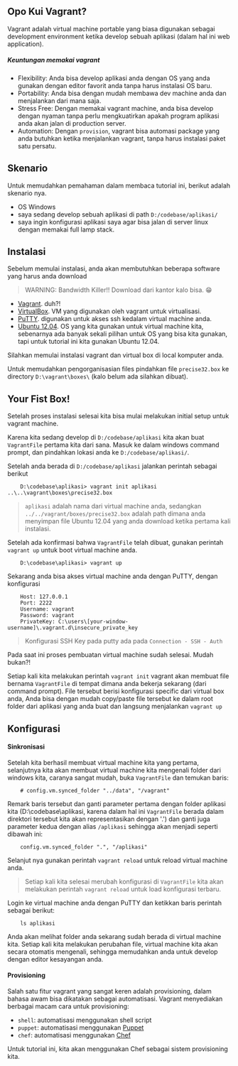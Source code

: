 ## Opo Kui Vagrant?

Vagrant adalah virtual machine portable yang biasa digunakan sebagai development environment ketika develop sebuah aplikasi (dalam hal ini web application).

##### Keuntungan memakai vagrant
- Flexibility: Anda bisa develop aplikasi anda dengan OS yang anda gunakan dengan editor favorit anda tanpa harus instalasi OS baru.
- Portability: Anda bisa dengan mudah membawa dev machine anda dan menjalankan dari mana saja.
- Stress Free: Dengan memakai vagrant machine, anda bisa develop dengan nyaman tanpa perlu mengkuatirkan apakah program aplikasi anda akan jalan di production server.
- Automation: Dengan `provision`, vagrant bisa automasi package yang anda butuhkan ketika menjalankan vagrant, tanpa harus instalasi paket satu persatu.

## Skenario

Untuk memudahkan pemahaman dalam membaca tutorial ini, berikut adalah skenario nya.

- OS Windows
- saya sedang develop sebuah aplikasi di path `D:/codebase/aplikasi/`
- saya ingin konfigurasi aplikasi saya agar bisa jalan di server linux dengan memakai full lamp stack.

## Instalasi

Sebelum memulai instalasi, anda akan membutuhkan beberapa software yang harus anda download

> WARNING: Bandwidth Killer!! Download dari kantor kalo bisa. :grin:

- [Vagrant](http://www.vagrantup.com/). duh?!
- [VirtualBox](https://www.virtualbox.org/). VM yang digunakan oleh vagrant untuk virtualisasi.
- [PuTTY](http://www.chiark.greenend.org.uk/~sgtatham/putty/download.html). digunakan untuk akses ssh kedalam virtual machine anda.
- [Ubuntu 12.04](http://files.vagrantup.com/precise32.box). OS yang kita gunakan untuk virtual machine kita, sebenarnya ada banyak sekali pilihan untuk OS yang bisa kita gunakan, tapi untuk tutorial ini kita gunakan Ubuntu 12.04.

Silahkan memulai instalasi vagrant dan virtual box di local komputer anda.

Untuk memudahkan pengorganisasian files pindahkan file `precise32.box` ke directory `D:\vagrant\boxes\` (kalo belum ada silahkan dibuat).

## Your Fist Box!

Setelah proses instalasi selesai kita bisa mulai melakukan initial setup untuk vagrant machine.

Karena kita sedang develop di `D:/codebase/aplikasi` kita akan buat `VagrantFile` pertama kita dari sana. Masuk ke dalam windows command prompt, dan pindahkan lokasi anda ke `D:/codebase/aplikasi/`.

Setelah anda berada di `D:/codebase/aplikasi` jalankan perintah sebagai berikut

```
    D:\codebase\aplikasi> vagrant init aplikasi ..\..\vagrant\boxes\precise32.box
```

> `aplikasi` adalah nama dari virtual machine anda,  sedangkan `../../vagrant/boxes/precise32.box` adalah path dimana anda menyimpan file Ubuntu 12.04 yang anda download ketika pertama kali instalasi.

Setelah ada konfirmasi bahwa `VagrantFile` telah dibuat, gunakan perintah `vagrant up` untuk boot virtual machine anda.

```
    D:\codebase\aplikasi> vagrant up
```

Sekarang anda bisa akses virtual machine anda dengan PuTTY, dengan konfigurasi

```
    Host: 127.0.0.1
    Port: 2222
    Username: vagrant
    Password: vagrant
    PrivateKey: C:\users\[your-window-username]\.vagrant.d\insecure_private_key
```

> Konfigurasi SSH Key pada putty ada pada `Connection - SSH - Auth`

Pada saat ini proses pembuatan virtual machine sudah selesai. Mudah bukan?!

Setiap kali kita melakukan perintah `vagrant init` vagrant akan membuat file bernama `VagrantFile` di tempat dimana anda bekerja sekarang (dari command prompt). File tersebut berisi konfigurasi specific dari virtual box anda, Anda bisa dengan mudah copy/paste file tersebut ke dalam root folder dari aplikasi yang anda buat dan langsung menjalankan `vagrant up`

## Konfigurasi

#### Sinkronisasi
Setelah kita berhasil membuat virtual machine kita yang pertama, selanjutnya kita akan membuat virtual machine kita mengenali folder dari windows kita, caranya sangat mudah, buka `VagrantFile` dan temukan baris:

```
    # config.vm.synced_folder "../data", "/vagrant"
```

Remark baris tersebut dan ganti parameter pertama dengan folder aplikasi kita (D:\codebase\aplikasi\, karena dalam hal ini `VagrantFile` berada dalam direktori tersebut kita akan representasikan dengan '.') dan ganti juga parameter kedua dengan alias `/aplikasi` sehingga akan menjadi seperti dibawah ini:

```
    config.vm.synced_folder ".", "/aplikasi"
```

Selanjut nya gunakan perintah `vagrant reload` untuk reload virtual machine anda.

> Setiap kali kita selesai merubah konfigurasi di `VagrantFile` kita akan melakukan perintah `vagrant reload` untuk load konfigurasi terbaru.

Login ke virtual machine anda dengan PuTTY dan ketikkan baris perintah sebagai berikut:

```
    ls aplikasi
```

Anda akan melihat folder anda sekarang sudah berada di virtual machine kita. Setiap kali kita melakukan perubahan file, virtual machine kita akan secara otomatis mengenali, sehingga memudahkan anda untuk develop dengan editor kesayangan anda.

#### Provisioning

Salah satu fitur vagrant yang sangat keren adalah provisioning, dalam bahasa awam bisa dikatakan sebagai automatisasi. Vagrant menyediakan berbagai macam cara untuk provisioning:

- `shell`: automatisasi menggunakan shell script
- `puppet`: automatisasi menggunakan [Puppet](http://puppetlabs.com/puppet/puppet-enterprise)
- `chef`: automatisasi menggunakan [Chef](http://www.getchef.com/chef/)

Untuk tutorial ini, kita akan menggunakan Chef sebagai sistem provisioning kita. 


